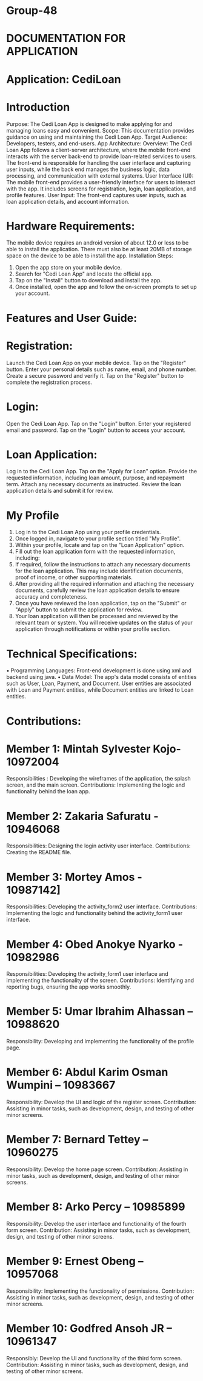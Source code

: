 # Group-48
# DOCUMENTATION FOR APPLICATION
# Application: CediLoan
# Introduction
  Purpose: The Cedi Loan App is designed to make applying for and managing loans easy and convenient.
  Scope: This documentation provides guidance on using and maintaining the Cedi Loan App.
  Target Audience: Developers, testers, and end-users.
  App Architecture:
  Overview: 
  The Cedi Loan App follows a client-server architecture, where the mobile front-end interacts with the server back-end to provide loan-related services to users. The front-end is responsible for handling the user interface and capturing user inputs, while the back end manages the business logic, data processing, and communication with external systems.
  User Interface (UI): The mobile front-end provides a user-friendly interface for users to interact with the app. It includes screens for registration, login, loan application,  and profile features.
  User Input: The front-end captures user inputs, such as loan application details, and account information.

# Hardware Requirements:
  The mobile device requires an android version of about 12.0 or less to be able to install the application. There must also be at least 20MB of storage space on the device to be able to install the app.
  Installation Steps:
  1.	Open the app store on your mobile device.
  2.	Search for "Cedi Loan App" and locate the official app.
  3.	Tap on the "Install" button to download and install the app.
  4.	Once installed, open the app and follow the on-screen prompts to set up your account.

# Features and User Guide:
# Registration:
  Launch the Cedi Loan App on your mobile device.
  Tap on the "Register" button.
  Enter your personal details such as name, email, and phone number.
  Create a secure password and verify it.
  Tap on the "Register" button to complete the registration process.
# Login:
  Open the Cedi Loan App.
  Tap on the "Login" button.
  Enter your registered email and password.
  Tap on the "Login" button to access your account.
# Loan Application:
  Log in to the Cedi Loan App.
  Tap on the "Apply for Loan" option.
  Provide the requested information, including loan amount, purpose, and repayment term.
  Attach any necessary documents as instructed.
  Review the loan application details and submit it for review.	

# My Profile
  1.	Log in to the Cedi Loan App using your profile credentials.
  2.	Once logged in, navigate to your profile section titled "My Profile".
  3.	Within your profile, locate and tap on the "Loan Application" option.
  4.	Fill out the loan application form with the requested information, including:
  5.	If required, follow the instructions to attach any necessary documents for the loan application. This may include identification documents, proof of income, or other supporting materials.
  6.	After providing all the required information and attaching the necessary documents, carefully review the loan application details to ensure accuracy and completeness.
  7.	Once you have reviewed the loan application, tap on the "Submit" or "Apply" button to submit the application for review.
  8.	Your loan application will then be processed and reviewed by the relevant team or system. You will receive updates on the status of your application through notifications or within your profile section.

# Technical Specifications:
  •	Programming Languages: Front-end development is done using xml and backend using  java. 
  •	Data Model: The app's data model consists of entities such as User, Loan, Payment, and Document. User entities are associated with Loan and Payment entities, while Document entities are linked to Loan entities.

# Contributions:
# Member 1: Mintah Sylvester Kojo- 10972004
Responsibilities : Developing the wireframes of the application, the splash screen, and the main screen.
Contributions: Implementing the logic and functionality behind the loan app.
# Member 2: Zakaria  Safuratu - 10946068
Responsibilities: Designing the login activity user interface.
Contributions: Creating the README file.
# Member 3: Mortey Amos - 10987142]
Responsibilities: Developing the activity_form2 user interface.
Contributions: Implementing the logic and functionality behind the activity_form1 user interface.
# Member 4: Obed Anokye Nyarko - 10982986
Responsibilities: Developing the activity_form1 user interface and implementing the functionality of the screen.
Contributions: Identifying and reporting bugs, ensuring the app works smoothly.
# Member 5: Umar Ibrahim Alhassan – 10988620
Responsibility: Developing and implementing the functionality of the profile page.
# Member 6: Abdul Karim Osman Wumpini – 10983667
Responsibility: Develop the UI and logic of the register screen.
Contribution: Assisting in minor tasks, such as development, design, and testing of other minor screens.
# Member 7: Bernard Tettey – 10960275
Responsibility: Develop the home page screen.
Contribution: Assisting in minor tasks, such as development, design, and testing of other minor screens.
# Member 8: Arko Percy – 10985899
Responsibility: Develop the user interface and functionality of the fourth form screen.
Contribution: Assisting in minor tasks, such as development, design, and testing of other minor screens.
# Member 9: Ernest Obeng – 10957068
Responsibility: Implementing the functionality of permissions.
Contribution: Assisting in minor tasks, such as development, design, and testing of other minor screens.
# Member 10: Godfred Ansoh JR – 10961347
Responsibly: Develop the UI and functionality of the third form screen. 
Contribution: Assisting in minor tasks, such as development, design, and testing of other minor screens.
